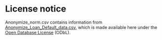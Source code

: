 # License notice

Anonymize_norm.csv contains information from [Anonymize_Loan_Default_data.csv](https://www.kaggle.com/datasets/joebeachcapital/loan-default), which is made available here under the [Open Database License](https://opendatacommons.org/licenses/odbl/) (ODbL).